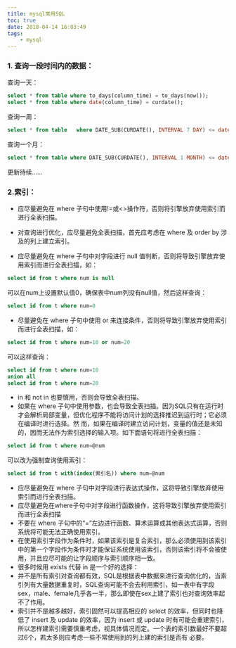 ```yaml
---
title: mysql常用SQL
toc: true
date: 2018-04-14 16:03:49
tags: 
    - mysql
---
```

### 1. 查询一段时间内的数据：
 查询一天：
```sql
select * from table where to_days(column_time) = to_days(now());
select * from table where date(column_time) = curdate();
```
查询一周：
<!-- more -->
```sql
select * from table   where DATE_SUB(CURDATE(), INTERVAL 7 DAY) <= date(column_time);
```
查询一个月：
```sql
select * from table where DATE_SUB(CURDATE(), INTERVAL 1 MONTH) <= date(column_time);
```
更新待续......

### 2.索引：
+ 应尽量避免在 where 子句中使用!=或<>操作符，否则将引擎放弃使用索引而进行全表扫描。

+ 对查询进行优化，应尽量避免全表扫描，首先应考虑在 where 及 order by 涉及的列上建立索引。

+ 应尽量避免在 where 子句中对字段进行 null 值判断，否则将导致引擎放弃使用索引而进行全表扫描，如：
```sql
select id from t where num is null
```
可以在num上设置默认值0，确保表中num列没有null值，然后这样查询：
```sql
select id from t where num=0
```
+ 尽量避免在 where 子句中使用 or 来连接条件，否则将导致引擎放弃使用索引而进行全表扫描，如：
```sql
select id from t where num=10 or num=20
```
可以这样查询：
```sql
select id from t where num=10
union all
select id from t where num=20
```


+ in 和 not in 也要慎用，否则会导致全表扫描。
+ 如果在 where 子句中使用参数，也会导致全表扫描。因为SQL只有在运行时才会解析局部变量，但优化程序不能将访问计划的选择推迟到运行时；它必须在编译时进行选择。然 而，如果在编译时建立访问计划，变量的值还是未知的，因而无法作为索引选择的输入项。如下面语句将进行全表扫描：
```sql
select id from t where num=@num
```
可以改为强制查询使用索引：
```sql
select id from t with(index(索引名)) where num=@num
```
+ 应尽量避免在 where 子句中对字段进行表达式操作，这将导致引擎放弃使用索引而进行全表扫描。
+ 应尽量避免在where子句中对字段进行函数操作，这将导致引擎放弃使用索引而进行全表扫描
+ 不要在 where 子句中的“=”左边进行函数、算术运算或其他表达式运算，否则系统将可能无法正确使用索引。
+ 在使用索引字段作为条件时，如果该索引是复合索引，那么必须使用到该索引中的第一个字段作为条件时才能保证系统使用该索引，否则该索引将不会被使 用，并且应尽可能的让字段顺序与索引顺序相一致。
+ 很多时候用 exists 代替 in 是一个好的选择：
+ 并不是所有索引对查询都有效，SQL是根据表中数据来进行查询优化的，当索引列有大量数据重复时，SQL查询可能不会去利用索引，如一表中有字段 sex，male、female几乎各一半，那么即使在sex上建了索引也对查询效率起不了作用。
+ 索引并不是越多越好，索引固然可以提高相应的 select 的效率，但同时也降低了 insert 及 update 的效率，因为 insert 或 update 时有可能会重建索引，所以怎样建索引需要慎重考虑，视具体情况而定。一个表的索引数最好不要超过6个，若太多则应考虑一些不常使用到的列上建的索引是否有 必要。